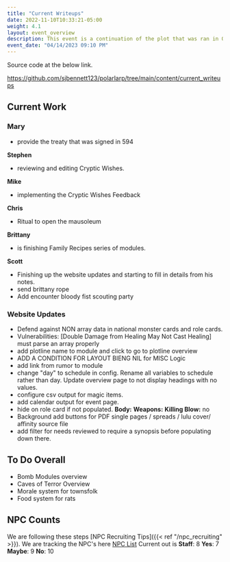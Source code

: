 ```yaml
---
title: "Current Writeups"
date: 2022-11-10T10:33:21-05:00
weight: 4.1
layout: event_overview
description: This event is a continuation of the plot that was ran in October with the Bloody Fist orcs seeking revenge for the loss of Stonewood. The players have their first chance to kill a Bloody Fist general.
event_date: "04/14/2023 09:10 PM"
---
```


Source code at the below link.

https://github.com/sjbennett123/polarlarp/tree/main/content/current_writeups

## Current Work

### Mary

- provide the treaty that was signed in 594

**Stephen** 

- reviewing and editing Cryptic Wishes.

**Mike** 

- implementing the Cryptic Wishes Feedback

**Chris** 

- Ritual to open the mausoleum

**Brittany** 

- is finishing Family Recipes series of modules.

**Scott** 

- Finishing up the website updates and starting to fill in details from his notes. 
- send brittany rope
- Add encounter bloody fist scouting party

### Website Updates

- Defend against NON array data in national monster cards and role cards.
- Vulnerabilities: [Double Damage from Healing May Not Cast Healing]
      must parse an array properly 
- add plotline name to module and click to go to plotline overview
- ADD A CONDITION FOR LAYOUT BIENG NIL for MISC Logic
- add link from rumor to module
- change "day" to schedule in config. Rename all variables to schedule rather than day. Update overview page to not display headings with no values. 
- configure csv output for magic items. 
- add calendar output for event page.
- hide on role card if not populated.  **Body:** **Weapons:** **Killing Blow:** no
- Background add buttons for PDF single pages / spreads / lulu cover/ affinity source file
- add filter for needs reviewed to require a synopsis before populating down there. 

## To Do Overall

- Bomb Modules overview
- Caves of Terror Overview
- Morale system for townsfolk
- Food system for rats

## NPC Counts

We are following these steps [NPC Recruiting Tips]({{< ref "/npc_recruiting" >}}). We are tracking the NPC's here [NPC List](https://docs.google.com/spreadsheets/d/1qPlTTxmLeDLNY4oV24XtBvq1R2pDP24zN7uZtj_gsJk/edit#gid=0) Current out is **Staff**: 8  **Yes**: 7  **Maybe**: 9 **No**: 10 
